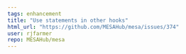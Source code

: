 ```yaml
---
tags: enhancement
title: "Use statements in other hooks"
html_url: "https://github.com/MESAHub/mesa/issues/374"
user: rjfarmer
repo: MESAHub/mesa
---
```



